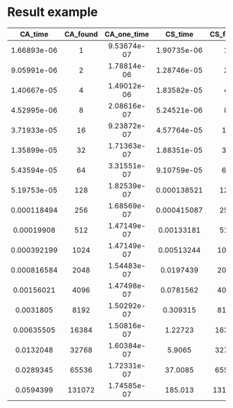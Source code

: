 
# Result example

|     CA_time |   CA_found |   CA_one_time |       CS_time |   CS_found |   CS_one_time |
|:-----------:|:----------:|:-------------:|:-------------:|:----------:|:-------------:|
| 1.66893e-06 |          1 |   9.53674e-07 |   1.90735e-06 |          1 |   2.38419e-07 |
| 9.05991e-06 |          2 |   1.78814e-06 |   1.28746e-05 |          2 |   1.78814e-06 |
| 1.40667e-05 |          4 |   1.49012e-06 |   1.83582e-05 |          4 |   1.2517e-06  |
| 4.52995e-06 |          8 |   2.08616e-07 |   5.24521e-06 |          8 |   2.08616e-07 |
| 3.71933e-05 |         16 |   9.23872e-07 |   4.57764e-05 |         16 |   1.16229e-06 |
| 1.35899e-05 |         32 |   1.71363e-07 |   1.88351e-05 |         32 |   2.90573e-07 |
| 5.43594e-05 |         64 |   3.31551e-07 |   9.10759e-05 |         64 |   8.41916e-07 |
| 5.19753e-05 |        128 |   1.82539e-07 |   0.000138521 |        128 |   7.18981e-07 |
| 0.000118494 |        256 |   1.68569e-07 |   0.000415087 |        256 |   1.3588e-06  |
| 0.00019908  |        512 |   1.47149e-07 |   0.00133181  |        512 |   2.35066e-06 |
| 0.000392199 |       1024 |   1.47149e-07 |   0.00513244  |       1024 |   4.73717e-06 |
| 0.000816584 |       2048 |   1.54483e-07 |   0.0197439   |       2048 |   9.32429e-06 |
| 0.00156021  |       4096 |   1.47498e-07 |   0.0781562   |       4096 |   1.87284e-05 |
| 0.0031805   |       8192 |   1.50292e-07 |   0.309315    |       8192 |   3.73726e-05 |
| 0.00635505  |      16384 |   1.50816e-07 |   1.22723     |      16384 |   7.4499e-05  |
| 0.0132048   |      32768 |   1.60384e-07 |   5.9065      |      32768 |   0.000179712 |
| 0.0289345   |      65536 |   1.72331e-07 |  37.0085      |      65536 |   0.000563886 |
| 0.0594399   |     131072 |   1.74585e-07 | 185.013       |     131072 |   0.00141048  |
